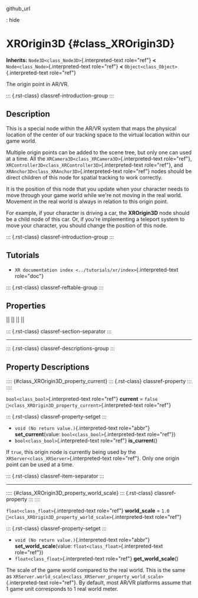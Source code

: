 github_url

:   hide

# XROrigin3D {#class_XROrigin3D}

**Inherits:** `Node3D<class_Node3D>`{.interpreted-text role="ref"}
**\<** `Node<class_Node>`{.interpreted-text role="ref"} **\<**
`Object<class_Object>`{.interpreted-text role="ref"}

The origin point in AR/VR.

::: {.rst-class}
classref-introduction-group
:::

## Description

This is a special node within the AR/VR system that maps the physical
location of the center of our tracking space to the virtual location
within our game world.

Multiple origin points can be added to the scene tree, but only one can
used at a time. All the `XRCamera3D<class_XRCamera3D>`{.interpreted-text
role="ref"}, `XRController3D<class_XRController3D>`{.interpreted-text
role="ref"}, and `XRAnchor3D<class_XRAnchor3D>`{.interpreted-text
role="ref"} nodes should be direct children of this node for spatial
tracking to work correctly.

It is the position of this node that you update when your character
needs to move through your game world while we\'re not moving in the
real world. Movement in the real world is always in relation to this
origin point.

For example, if your character is driving a car, the **XROrigin3D** node
should be a child node of this car. Or, if you\'re implementing a
teleport system to move your character, you should change the position
of this node.

::: {.rst-class}
classref-introduction-group
:::

## Tutorials

- `XR documentation index <../tutorials/xr/index>`{.interpreted-text
  role="doc"}

::: {.rst-class}
classref-reftable-group
:::

## Properties

||
||
||
||

::: {.rst-class}
classref-section-separator
:::

------------------------------------------------------------------------

::: {.rst-class}
classref-descriptions-group
:::

## Property Descriptions

:::: {#class_XROrigin3D_property_current}
::: {.rst-class}
classref-property
:::
::::

`bool<class_bool>`{.interpreted-text role="ref"} **current** = `false`
`🔗<class_XROrigin3D_property_current>`{.interpreted-text role="ref"}

::: {.rst-class}
classref-property-setget
:::

- `void (No return value.)`{.interpreted-text role="abbr"}
  **set_current**(value: `bool<class_bool>`{.interpreted-text
  role="ref"})
- `bool<class_bool>`{.interpreted-text role="ref"} **is_current**()

If `true`, this origin node is currently being used by the
`XRServer<class_XRServer>`{.interpreted-text role="ref"}. Only one
origin point can be used at a time.

::: {.rst-class}
classref-item-separator
:::

------------------------------------------------------------------------

:::: {#class_XROrigin3D_property_world_scale}
::: {.rst-class}
classref-property
:::
::::

`float<class_float>`{.interpreted-text role="ref"} **world_scale** =
`1.0` `🔗<class_XROrigin3D_property_world_scale>`{.interpreted-text
role="ref"}

::: {.rst-class}
classref-property-setget
:::

- `void (No return value.)`{.interpreted-text role="abbr"}
  **set_world_scale**(value: `float<class_float>`{.interpreted-text
  role="ref"})
- `float<class_float>`{.interpreted-text role="ref"}
  **get_world_scale**()

The scale of the game world compared to the real world. This is the same
as
`XRServer.world_scale<class_XRServer_property_world_scale>`{.interpreted-text
role="ref"}. By default, most AR/VR platforms assume that 1 game unit
corresponds to 1 real world meter.
